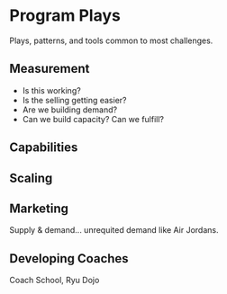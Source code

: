 
# Program Plays

Plays, patterns, and tools common to most challenges.

## Measurement

- Is this working?
- Is the selling getting easier?
- Are we building demand?
- Can we build capacity? Can we fulfill?

## Capabilities

## Scaling

## Marketing

Supply & demand... unrequited demand like Air Jordans.

## Developing Coaches

Coach School, Ryu Dojo